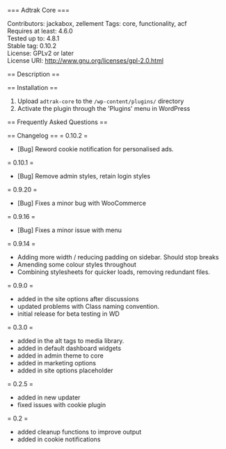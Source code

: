 === Adtrak Core ===

Contributors: jackabox, zellement
Tags: core, functionality, acf  
Requires at least: 4.6.0  
Tested up to: 4.8.1  
Stable tag: 0.10.2  
License: GPLv2 or later  
License URI: http://www.gnu.org/licenses/gpl-2.0.html

== Description ==

== Installation ==

1. Upload `adtrak-core` to the `/wp-content/plugins/` directory
2. Activate the plugin through the 'Plugins' menu in WordPress

== Frequently Asked Questions ==

== Changelog ==
= 0.10.2 =

- [Bug] Reword cookie notification for personalised ads.

= 0.10.1 =

- [Bug] Remove admin styles, retain login styles

= 0.9.20 =

- [Bug] Fixes a minor bug with WooCommerce

= 0.9.16 =

- [Bug] Fixes a minor issue with menu

= 0.9.14 =

- Adding more width / reducing padding on sidebar. Should stop breaks
- Amending some colour styles throughout
- Combining stylesheets for quicker loads, removing redundant files.

= 0.9.0 =

- added in the site options after discussions
- updated problems with Class naming convention.
- initial release for beta testing in WD

= 0.3.0 =

- added in the alt tags to media library.
- added in default dashboard widgets
- added in admin theme to core
- added in marketing options
- added in site options placeholder

= 0.2.5 =

- added in new updater
- fixed issues with cookie plugin

= 0.2 =

- added cleanup functions to improve output
- added in cookie notifications
